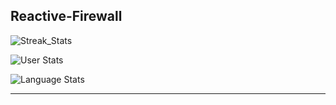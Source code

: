 ## Reactive-Firewall

![Streak_Stats](https://streak-stats.demolab.com/?user=reactive-firewall&theme=highcontrast&exclude_days=Sun,Sat)

![User Stats](https://github-readme-stats.vercel.app/api?username=reactive-firewall&theme=transparent&show=reviews,prs_merged,prs_merged_percentage)

![Language Stats](https://github-readme-stats.vercel.app/api/top-langs/?username=reactive-firewall&layout=donut&size_weight=0.5&count_weight=0.5&theme=transparent&langs_count=20)

---
<!--
**reactive-firewall/reactive-firewall** is a ✨ _special_ ✨ repository because its `README.md` (this file) appears on your GitHub profile.

Here are some ideas to get you started:

- 🔭 I’m currently working on ...
- 🌱 I’m currently learning ...
- 👯 I’m looking to collaborate on ...
- 🤔 I’m looking for help with ...
- 💬 Ask me about ...
- 📫 How to reach me: ...
- 😄 Pronouns: ...
- ⚡ Fun fact: ...
-->
